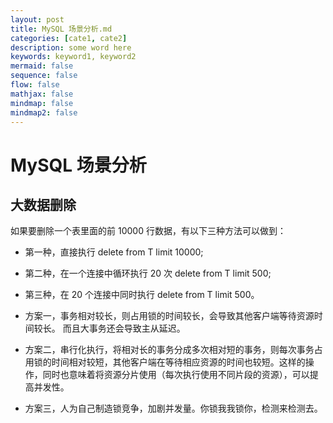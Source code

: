 ```yaml
---
layout: post
title: MySQL 场景分析.md
categories: [cate1, cate2]
description: some word here
keywords: keyword1, keyword2
mermaid: false
sequence: false
flow: false
mathjax: false
mindmap: false
mindmap2: false
---
```

# MySQL 场景分析

## 大数据删除

如果要删除一个表里面的前 10000 行数据，有以下三种方法可以做到：

- 第一种，直接执行 delete from T limit 10000;
- 第二种，在一个连接中循环执行 20 次 delete from T limit 500;
- 第三种，在 20 个连接中同时执行 delete from T limit 500。



- 方案一，事务相对较长，则占用锁的时间较长，会导致其他客户端等待资源时间较长。 而且大事务还会导致主从延迟。
- 方案二，串行化执行，将相对长的事务分成多次相对短的事务，则每次事务占用锁的时间相对较短，其他客户端在等待相应资源的时间也较短。这样的操作，同时也意味着将资源分片使用（每次执行使用不同片段的资源），可以提高并发性。 
- 方案三，人为自己制造锁竞争，加剧并发量。你锁我我锁你，检测来检测去。